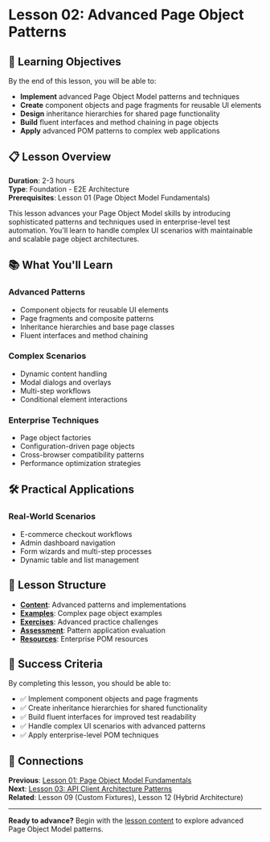 # Lesson 02: Advanced Page Object Patterns

## 🎯 Learning Objectives

By the end of this lesson, you will be able to:
- **Implement** advanced Page Object Model patterns and techniques
- **Create** component objects and page fragments for reusable UI elements
- **Design** inheritance hierarchies for shared page functionality
- **Build** fluent interfaces and method chaining in page objects
- **Apply** advanced POM patterns to complex web applications

## 📋 Lesson Overview

**Duration**: 2-3 hours  
**Type**: Foundation - E2E Architecture  
**Prerequisites**: Lesson 01 (Page Object Model Fundamentals)

This lesson advances your Page Object Model skills by introducing sophisticated patterns and techniques used in enterprise-level test automation. You'll learn to handle complex UI scenarios with maintainable and scalable page object architectures.

## 📚 What You'll Learn

### **Advanced Patterns**
- Component objects for reusable UI elements
- Page fragments and composite patterns
- Inheritance hierarchies and base page classes
- Fluent interfaces and method chaining

### **Complex Scenarios**
- Dynamic content handling
- Modal dialogs and overlays
- Multi-step workflows
- Conditional element interactions

### **Enterprise Techniques**
- Page object factories
- Configuration-driven page objects
- Cross-browser compatibility patterns
- Performance optimization strategies

## 🛠️ Practical Applications

### **Real-World Scenarios**
- E-commerce checkout workflows
- Admin dashboard navigation
- Form wizards and multi-step processes
- Dynamic table and list management

## 📁 Lesson Structure

- **[Content](content.md)**: Advanced patterns and implementations
- **[Examples](examples/)**: Complex page object examples
- **[Exercises](exercises/)**: Advanced practice challenges
- **[Assessment](assessment.md)**: Pattern application evaluation
- **[Resources](resources.md)**: Enterprise POM resources

## 🎯 Success Criteria

By completing this lesson, you should be able to:
- ✅ Implement component objects and page fragments
- ✅ Create inheritance hierarchies for shared functionality
- ✅ Build fluent interfaces for improved test readability
- ✅ Handle complex UI scenarios with advanced patterns
- ✅ Apply enterprise-level POM techniques

## 🔗 Connections

**Previous**: [Lesson 01: Page Object Model Fundamentals](../lesson-01-page-object-model-fundamentals/)  
**Next**: [Lesson 03: API Client Architecture Patterns](../lesson-03-api-client-architecture-patterns/)  
**Related**: Lesson 09 (Custom Fixtures), Lesson 12 (Hybrid Architecture)

---

**Ready to advance?** Begin with the [lesson content](content.md) to explore advanced Page Object Model patterns.